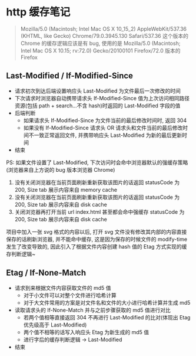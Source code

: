 # http 缓存笔记

> Mozilla/5.0 (Macintosh; Intel Mac OS X 10_15_2) AppleWebKit/537.36 (KHTML, like Gecko) Chrome/79.0.3945.130 Safari/537.36 这个版本的 Chrome 的缓存逻辑应该是有 bug, 使用的是 Mozilla/5.0 (Macintosh; Intel Mac OS X 10.15; rv:72.0) Gecko/20100101 Firefox/72.0 版本的 Firefox

## Last-Modified / If-Modified-Since

- 请求初次到达后端设置响应头 Last-Modified 为文件最后一次修改的时间
- 下次请求时浏览器自动携带请求头 If-Modified-Since 值为上次访问相同路径资源(包括 path + search...不含 hash)时返回的 Last-Modified 字段的值
- 后端判断
  - 如果请求头 If-Modified-Since 为文件当前的最后修改时间时, 返回 304
  - 如果没有 If-Modified-Since 请求头 OR 请求头和文件当前的最后修改时间不一致正常返回文件, 并携带响应头 Last-Modified 为新的最后更新时间
- 结束

PS: 如果文件设置了 Last-Modified, 下次访问时会命中浏览器默认的强缓存策略(浏览器来自上方说的 bug 版本浏览器 Chrome)
1. 没有关闭浏览器在当前页面刷新重新获取该图片的话返回 statusCode 为 200, Size tab 展示内容来自 memory cache
2. 没有关闭浏览器在当前页面刷新重新获取该图片的话返回 statusCode 为 200, Size tab 展示内容来自 disk cache
3. 关闭浏览器再打开当前 url index.html 甚至都会命中强缓存 statusCode 为 200, Size tab 展示内容来自 disk cache

项目中加入一张 svg 格式的内容以后, 打开 svg 文件没有修改其内部的内容直接保存的话刷新浏览器, 并不能命中缓存, 这是因为保存的时候文件的 modify-time 发生了改变导致的, 因此引入了根据文件内容创建 hash 值的 Etag 方式实现的缓存判断逻辑~

## Etag / If-None-Match

- 请求到来根据文件内容获取文件的 md5 值
  - 对于小文件可以对整个文件进行哈希计算
  - 对于大文件常用的方案是对文件名和文件的大小进行哈希计算并生成 md5
- 读取请求头的 If-None-Match 并与之前步骤获取的 md5 值进行对比
  - 若两个值相等直接返回 304 不再进行 Last-Modified 的比对(体现出 Etag 优先级高于 Last-Modified)
  - 两个值不相等的话写入响应头 Etag 为新生成的 md5 值
  - 进行字后的缓存判断逻辑 -> Last-Modified
- 结束
